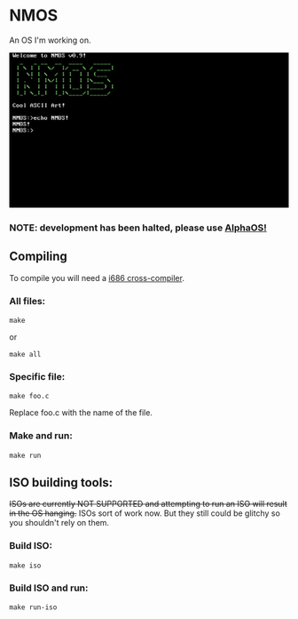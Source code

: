 # NMOS
An OS I'm working on.

![NMOS](image.png "NMOS")

### NOTE: development has been halted, please use <a href="https://github.com/nm111/AlphaOS">AlphaOS!</a> ###

## Compiling ##

To compile you will need a <a href="http://wiki.osdev.org/GCC_Cross-Compiler">i686 cross-compiler</a>.

### All files: ###

	make

or

	make all

### Specific file: ###

	make foo.c

Replace foo.c with the name of the file.

### Make and run: ###

	make run

## ISO building tools: ##

~~ISOs are currently NOT SUPPORTED and attempting to run an ISO will result in the OS hanging.~~
ISOs sort of work now. But they still could be glitchy so you shouldn't rely on them.

### Build ISO: ###

	make iso

### Build ISO and run: ###

	make run-iso

